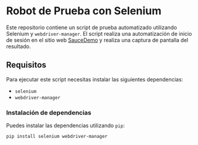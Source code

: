 # Robot de Prueba con Selenium

Este repositorio contiene un script de prueba automatizado utilizando Selenium y `webdriver-manager`. El script realiza una automatización de inicio de sesión en el sitio web [SauceDemo](https://www.saucedemo.com/) y realiza una captura de pantalla del resultado.

## Requisitos

Para ejecutar este script necesitas instalar las siguientes dependencias:

- `selenium`
- `webdriver-manager`

### Instalación de dependencias

Puedes instalar las dependencias utilizando `pip`:

```bash
pip install selenium webdriver-manager